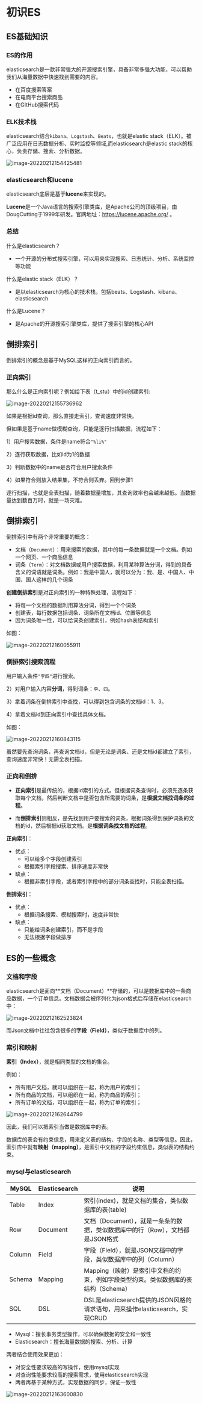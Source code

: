 # 初识ES

## ES基础知识

### ES的作用

elasticsearch是一款非常强大的开源搜索引擎，具备非常多强大功能，可以帮助我们从海量数据中快速找到需要的内容。

- 在百度搜索答案
- 在电商平台搜索商品
- 在GItHub搜索代码

### ELK技术栈

elasticsearch结合`kibana`、`Logstash`、`Beats`，也就是elastic stack（ELK）。被广泛应用在日志数据分析、实时监控等领域,而elasticsearch是elastic stack的核心，负责存储、搜索、分析数据。

![image-20220212154425481](https://github.com/BlackMe2327/cloudimages27/blob/main/img/image-20220212154425481.png?raw=true)

### elasticsearch和lucene

elasticsearch底层是基于**lucene**来实现的。

**Lucene**是一个Java语言的搜索引擎类库，是Apache公司的顶级项目，由DougCutting于1999年研发。官网地址：https://lucene.apache.org/ 。

### 总结

什么是elasticsearch？

- 一个开源的分布式搜索引擎，可以用来实现搜索、日志统计、分析、系统监控等功能

什么是elastic stack（ELK）？

- 是以elasticsearch为核心的技术栈，包括beats、Logstash、kibana、elasticsearch

什么是Lucene？

- 是Apache的开源搜索引擎类库，提供了搜索引擎的核心API

## 倒排索引

倒排索引的概念是基于MySQL这样的正向索引而言的。

### 正向索引

那么什么是正向索引呢？例如给下表（t_stu）中的id创建索引:

![image-20220212155736962](https://github.com/BlackMe2327/cloudimages27/blob/main/img/image-20220212155736962.png?raw=true)

如果是根据id查询，那么直接走索引，查询速度非常快。

但如果是基于name做模糊查询，只能是逐行扫描数据，流程如下：

1）用户搜索数据，条件是name符合`"%li%"`

2）逐行获取数据，比如id为1的数据

3）判断数据中的name是否符合用户搜索条件

4）如果符合则放入结果集，不符合则丢弃。回到步骤1

逐行扫描，也就是全表扫描，随着数据量增加，其查询效率也会越来越低。当数据量达到数百万时，就是一场灾难。

## 倒排索引

倒排索引中有两个非常重要的概念：

- 文档（`Document`）：用来搜索的数据，其中的每一条数据就是一个文档。例如一个网页、一个商品信息
- 词条（`Term`）：对文档数据或用户搜索数据，利用某种算法分词，得到的具备含义的词语就是词条。例如：我是中国人，就可以分为：我、是、中国人、中国、国人这样的几个词条

**创建倒排索引**是对正向索引的一种特殊处理，流程如下：

- 将每一个文档的数据利用算法分词，得到一个个词条
- 创建表，每行数据包括词条、词条所在文档id、位置等信息
- 因为词条唯一性，可以给词条创建索引，例如hash表结构索引

如图：

![image-20220212160055911](https://github.com/BlackMe2327/cloudimages27/blob/main/img/image-20220212160055911.png?raw=true)

### 倒排索引搜索流程

用户输入条件`"李四"`进行搜索。

2）对用户输入内容**分词**，得到词条：`李`、`四`。

3）拿着词条在倒排索引中查找，可以得到包含词条的文档id：1、3。

4）拿着文档id到正向索引中查找具体文档。

如图：

![image-20220212160843115](https://github.com/BlackMe2327/cloudimages27/blob/main/img/image-20220212160843115.png?raw=true)

虽然要先查询词条，再查询文档id，但是无论是词条、还是文档id都建立了索引，查询速度非常快！无需全表扫描。

### 正向和倒排

- **正向索引**是最传统的，根据id索引的方式。但根据词条查询时，必须先逐条获取每个文档，然后判断文档中是否包含所需要的词条，是**根据文档找词条的过程**。

- 而**倒排索引**则相反，是先找到用户要搜索的词条，根据词条得到保护词条的文档的id，然后根据id获取文档。是**根据词条找文档的过程**。

**正向索引**：

- 优点：
  - 可以给多个字段创建索引
  - 根据索引字段搜索、排序速度非常快
- 缺点：
  - 根据非索引字段，或者索引字段中的部分词条查找时，只能全表扫描。

**倒排索引**：

- 优点：
  - 根据词条搜索、模糊搜索时，速度非常快
- 缺点：
  - 只能给词条创建索引，而不是字段
  - 无法根据字段做排序

## ES的一些概念

### 文档和字段

elasticsearch是面向**文档（Document）**存储的，可以是数据库中的一条商品数据，一个订单信息。文档数据会被序列化为json格式后存储在elasticsearch中：

![image-20220212162523824](https://github.com/BlackMe2327/cloudimages27/blob/main/img/image-20220212162523824.png?raw=true)

而Json文档中往往包含很多的**字段（Field）**，类似于数据库中的列。

### 索引和映射

**索引（Index）**，就是相同类型的文档的集合。

例如：

- 所有用户文档，就可以组织在一起，称为用户的索引；
- 所有商品的文档，可以组织在一起，称为商品的索引；
- 所有订单的文档，可以组织在一起，称为订单的索引；

![image-20220212162644799](https://github.com/BlackMe2327/cloudimages27/blob/main/img/image-20220212162644799.png?raw=true)

因此，我们可以把索引当做是数据库中的表。

数据库的表会有约束信息，用来定义表的结构、字段的名称、类型等信息。因此，索引库中就有**映射（mapping）**，是索引中文档的字段约束信息，类似表的结构约束。

### mysql与elasticsearch

| **MySQL** | **Elasticsearch** | **说明**                                                     |
| --------- | ----------------- | ------------------------------------------------------------ |
| Table     | Index             | 索引(index)，就是文档的集合，类似数据库的表(table)           |
| Row       | Document          | 文档（Document），就是一条条的数据，类似数据库中的行（Row），文档都是JSON格式 |
| Column    | Field             | 字段（Field），就是JSON文档中的字段，类似数据库中的列（Column） |
| Schema    | Mapping           | Mapping（映射）是索引中文档的约束，例如字段类型约束。类似数据库的表结构（Schema） |
| SQL       | DSL               | DSL是elasticsearch提供的JSON风格的请求语句，用来操作elasticsearch，实现CRUD |

- Mysql：擅长事务类型操作，可以确保数据的安全和一致性
- Elasticsearch：擅长海量数据的搜索、分析、计算

两者结合使用效果更加：

- 对安全性要求较高的写操作，使用mysql实现
- 对查询性能要求较高的搜索需求，使用elasticsearch实现
- 两者再基于某种方式，实现数据的同步，保证一致性

![image-20220212163600830](https://github.com/BlackMe2327/cloudimages27/blob/main/img/image-20220212163600830.png?raw=true)



